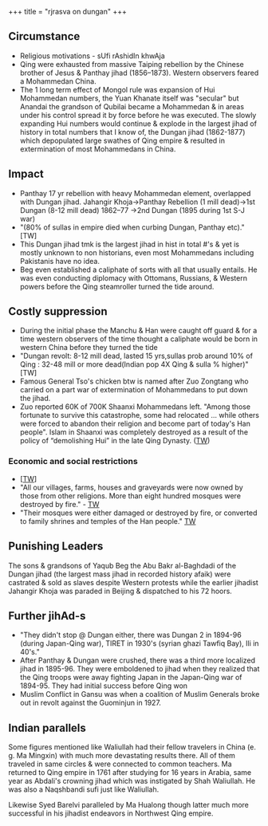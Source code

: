 +++
title = "rjrasva on dungan"
+++

## Circumstance
- Religious motivations - sUfi rAshidIn khwAja
- Qing were exhausted from massive Taiping rebellion by the Chinese brother of Jesus & Panthay jihad (1856–1873). Western observers feared a Mohammedan China.
- The 1 long term effect of Mongol rule was expansion of Hui Mohammedan numbers, the Yuan Khanate itself was "secular" but Anandai the grandson of Qubilai became a Mohammedan & in areas under his control spread it by force before he was executed. The slowly expanding Hui numbers would continue & explode in the largest jihad of history in total numbers that I know of, the Dungan jihad (1862-1877) which depopulated large swathes of Qing empire & resulted in extermination of most Mohammedans in China.

## Impact
- Panthay 17 yr rebellion with heavy Mohammedan element, overlapped with Dungan jihad. Jahangir Khoja→Panthay Rebellion (1 mill dead)→1st Dungan (8-12 mill dead) 1862–77 →2nd Dungan (1895 during 1st S-J war)
- "(80% of sullas in empire died when curbing Dungan, Panthay etc)." \[TW\]
- This Dungan jihad tmk is the largest jihad in hist in total #'s & yet is mostly unknown to non historians, even most Mohammedans including Pakistanis have no idea.
- Beg even established a caliphate of sorts with all that usually entails. He was even conducting diplomacy with Ottomans, Russians, & Western powers before the Qing steamroller turned the tide around.

## Costly suppression
- During the initial phase the Manchu & Han were caught off guard & for a time western observers of the time thought a caliphate would be born in western China before they turned the tide
- "Dungan revolt: 8-12 mill dead, lasted 15 yrs,sullas prob around 10% of Qing : 32-48 mill or more dead(Indian pop 4X Qing & sulla % higher)" \[TW\]
- Famous General Tso's chicken btw is named after Zuo Zongtang who carried on a part war of extermination of Mohammedans to put down the jihad.
- Zuo reported 60K of 700K Shaanxi Mohammedans left. "Among those fortunate to survive this catastrophe, some had relocated ... while others were forced to abandon their religion and become part of today's Han people". Islam in Shaanxi was completely destroyed as a result of the policy of “demolishing Hui” in the late Qing Dynasty. ([TW](https://twitter.com/Rjrasva/status/972870662023860224))

### Economic and social restrictions
- \[[TW](https://twitter.com/Rjrasva/status/471303134216998912)\]
- "All our villages, farms, houses and graveyards were now owned by those from other religions. More than eight hundred mosques were destroyed by fire." - [TW](https://twitter.com/Rjrasva/status/972871308919808001/photo/1)
- "Their mosques were either damaged or destroyed by fire, or converted to family shrines and temples of the Han people." [TW](https://twitter.com/Rjrasva/status/972870662023860224)

## Punishing Leaders

The sons & grandsons of Yaqub Beg the Abu Bakr al-Baghdadi of the Dungan jihad (the largest mass jihad in recorded history afaik) were castrated & sold as slaves despite Western protests while the earlier jihadist Jahangir Khoja was paraded in Beijing & dispatched to his 72 hoors.

## Further jihAd-s
- "They didn't stop @ Dungan either, there was Dungan 2 in 1894-96 (during Japan-Qing war), TIRET in 1930's (syrian ghazi Tawfiq Bay), Ili in 40's."
- After Panthay & Dungan were crushed, there was a third more localized jihad in 1895-96. They were emboldened to jihad when they realized that the Qing troops were away fighting Japan in the Japan-Qing war of 1894-95. They had initial success before Qing won
- Muslim Conflict in Gansu was when a coalition of Muslim Generals broke out in revolt against the Guominjun in 1927.

## Indian parallels
Some figures mentioned like Waliullah had their fellow travelers in China (e. g. Ma Mingxin) with much more devastating results there. All of them traveled in same circles & were connected to common teachers. Ma returned to Qing empire in 1761 after studying for 16 years in Arabia, same year as Abdali's crowning jihad which was instigated by Shah Waliullah. He was also a Naqshbandi sufi just like Waliullah.

Likewise Syed Barelvi paralleled by Ma Hualong though latter much more successful in his jihadist endeavors in Northwest Qing empire.

